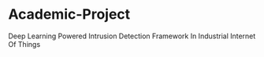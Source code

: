 # Academic-Project
Deep Learning Powered Intrusion Detection Framework In Industrial Internet Of Things
